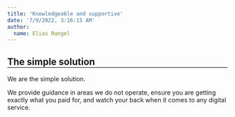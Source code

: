 ```yaml
---
title: 'Knowledgeable and supportive'
date: '7/9/2022, 3:16:15 AM'
author:
  name: Elias Rangel
---
```


<h2 style="animation: fadeIn 5s; border-bottom:1px solid black;">The simple solution</h2>

We are the simple solution.

We provide guidance in areas we do not operate, ensure you are getting exactly what you paid for, and watch your back when it comes to any digital service.

